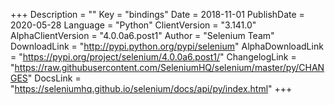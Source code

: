 +++
Description = ""
Key = "bindings"
Date = 2018-11-01
PublishDate = 2020-05-28
Language = "Python"
ClientVersion = "3.141.0"
AlphaClientVersion = "4.0.0a6.post1"
Author = "Selenium Team"
DownloadLink = "http://pypi.python.org/pypi/selenium"
AlphaDownloadLink = "https://pypi.org/project/selenium/4.0.0a6.post1/"
ChangelogLink = "https://raw.githubusercontent.com/SeleniumHQ/selenium/master/py/CHANGES"
DocsLink = "https://seleniumhq.github.io/selenium/docs/api/py/index.html"
+++
